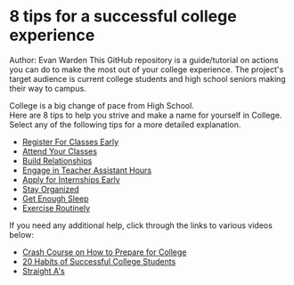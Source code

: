 # 8 tips for a successful college experience
Author: Evan Warden
This GitHub repository is a guide/tutorial on actions you can do to make the most out of your college experience.
The project's target audience is current college students and high school seniors making their way to campus.

College is a big change of pace from High School. 
<br/>
Here are 8 tips to help you strive and make a name for yourself in College.
<br/>
Select any of the following tips for a more detailed explanation.

- [Register For Classes Early](https://github.com/wardenevanMU/IT1600MarkdownFinal/blob/Master/Register.md)
- [Attend Your Classes](https://github.com/wardenevanMU/IT1600MarkdownFinal/blob/Master/AttendClasses.md)
- [Build Relationships](https://github.com/wardenevanMU/IT1600MarkdownFinal/blob/Master/BuildRelationships.md)
- [Engage in Teacher Assistant Hours](https://github.com/wardenevanMU/IT1600MarkdownFinal/blob/Master/TAHours.md)
- [Apply for Internships Early](https://github.com/wardenevanMU/IT1600MarkdownFinal/blob/Master/Internships.md)
- [Stay Organized](https://github.com/wardenevanMU/IT1600MarkdownFinal/blob/Master/Organization.md)
- [Get Enough Sleep](https://github.com/wardenevanMU/IT1600MarkdownFinal/blob/Master/Sleep.md)
- [Exercise Routinely](https://github.com/wardenevanMU/IT1600MarkdownFinal/blob/Master/Workout.md)




If you need any additional help, click through the links to various videos below:
- [Crash Course on How to Prepare for College](https://www.youtube.com/watch?v=158aX-gyHU4)
- [20 Habits of Successful College Students](https://www.youtube.com/watch?v=NZqOHYzGmRo)
- [Straight A's](https://www.youtube.com/watch?v=g0hzohNz9VE)


